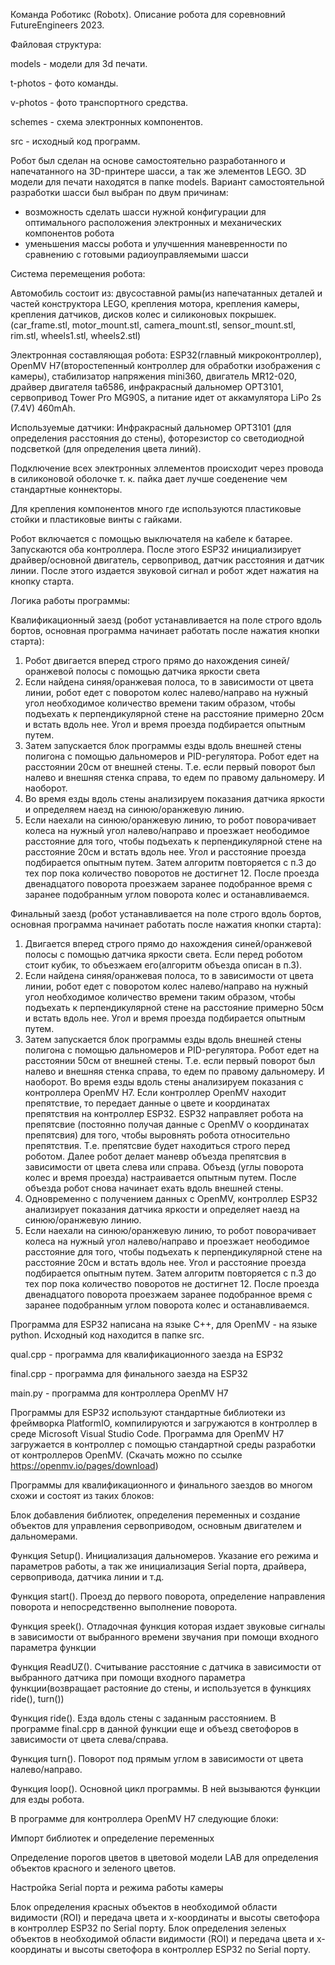 Команда Роботикс (Robotx). Описание робота для соревновний FutureEngineers 2023.

Файловая структура:

models - модели для 3d печати.

t-photos - фото команды.

v-photos - фото транспортного средства.

schemes - схема электронных компонентов.

src - исходный код программ.

Робот был сделан на основе самостоятельно разработанного и напечатанного на 3D-принтере шасси, а так же элементов LEGO. 3D модели для печати находятся в папке models. Вариант самостоятельной разработки шасси был выбран по двум причинам:

- возможность сделать шасси нужной конфигурации для оптимального расположения электронных и механических компонентов робота
- уменьшения массы робота и улучшенния маневренности по сравнению с готовыми радиоуправляемыми шасси
  
Система перемещения робота:

Автомобиль состоит из: двусоставной рамы(из напечатанных деталей и частей конструктора LEGO, крепления мотора, крепления камеры, крепления датчиков, дисков колес и силиконовых покрышек.(car_frame.stl, motor_mount.stl, camera_mount.stl, sensor_mount.stl, rim.stl, wheels1.stl, wheels2.stl)

Электронная составляющая робота: ESP32(главный микроконтроллер), OpenMV H7(второстепенный контроллер для обработки изображения с камеры), стабилизатор напряжения mini360, двигатель MR12-020, драйвер двигателя ta6586, инфракрасный дальномер OPT3101, сервопривод Tower Pro MG90S, а питание идет от аккамулятора LiPo 2s (7.4V) 460mAh.

Используемые датчики: Инфракрасный дальномер OPT3101 (для определения расстояния до стены), фоторезистор со светодиодной подсветкой (для определения цвета линий).

Подключение всех электронных эллементов происходит через провода в силиконовой оболочке т. к. пайка дает лучше соеденение чем стандартные коннекторы.

Для крепления компонентов много где используются пластиковые стойки и пластиковые винты с гайками.

Робот включается с помощью выключателя на кабеле к батарее. Запускаются оба контроллера. После этого ESP32 инициализирует драйвер/основной двигатель, сервопривод, датчик расстояния и датчик линии. После этого издается звуковой сигнал и робот ждет нажатия на кнопку старта.

Логика работы программы:

Квалификационный заезд (робот устанавливается на поле строго вдоль бортов, основная программа начинает работать после нажатия кнопки старта):

1. Робот двигается вперед строго прямо до нахождения синей/оранжевой полосы с помощью датчика яркости света
2. Если найдена синяя/оранжевая полоса, то в зависимости от цвета линии, робот едет с поворотом колес налево/направо на нужный угол необходимое количество времени таким образом, чтобы подъехать к перпендикулярной стене на расстояние примерно 20см и встать вдоль нее. Угол и время проезда подбирается опытным путем.
3. Затем запускается блок программы езды вдоль внешней стены полигона с помощью дальномеров и PID-регулятора. Робот едет на расстоянии 20см от внешней стены. Т.е. если первый поворот был налево и внешняя стенка справа, то едем по правому дальномеру. И наоборот.
4. Во время езды вдоль стены анализируем показания датчика яркости и определяем наезд на синюю/оранжевую линию.
5. Если наехали на синюю/оранжевую линию, то робот поворачивает колеса на нужный угол налево/направо и проезжает неободимое расстояние для того, чтобы подъехать к перпендикулярной стене на расстояние 20см и встать вдоль нее. Угол и расстояние проезда подбирается опытным путем.
Затем алгоритм повторяется с п.3 до тех пор пока количество поворотов не достигнет 12.
После проезда двенадцатого поворота проезжаем заранее подобранное время с заранее подобранным углом поворота колес и останавливаемся.

Финальный заезд (робот устанавливается на поле строго вдоль бортов, основная программа начинает работать после нажатия кнопки старта):

1. Двигается вперед строго прямо до нахождения синей/оранжевой полосы с помощью датчика яркости света. Если перед роботом стоит кубик, то объезжаем его(алгоритм объезда описан в п.3).
2. Если найдена синяя/оранжевая полоса, то в зависимости от цвета линии, робот едет с поворотом колес налево/направо на нужный угол необходимое количество времени таким образом, чтобы подъехать к перпендикулярной стене на расстояние примерно 50см и встать вдоль нее. Угол и время проезда подбирается опытным путем.
3. Затем запускается блок программы езды вдоль внешней стены полигона с помощью дальномеров и PID-регулятора. Робот едет на расстоянии 50см от внешней стены. Т.е. если первый поворот был налево и внешняя стенка справа, то едем по правому дальномеру. И наоборот.
Во время езды вдоль стены анализируем показания с контроллера OpenMV H7. Если контроллер OpenMV находит препятствие, то передает данные о цвете и координатах препятствия на контроллер ESP32. ESP32 направляет робота на препятсвие (постоянно получая данные с OpenMV о координатах препятсвия) для того, чтобы выровнять робота относительно препятствия. Т.е. препятсвие будет находиться строго перед роботом. Далее робот делает маневр объезда препятсвия в зависимости от цвета слева или справа. Объезд (углы поворота колес и время проезда) настраивается опытным путем. После объезда робот снова начинает ехать вдоль внешней стены.
4. Одновременно с получением данных с OpenMV, контроллер ESP32 анализирует показания датчика яркости и определяет наезд на синюю/оранжевую линию.
5. Если наехали на синюю/оранжевую линию, то робот поворачивает колеса на нужный угол налево/направо и проезжает неободимое расстояние для того, чтобы подъехать к перпендикулярной стене на расстояние 20см и встать вдоль нее. Угол и расстояние проезда подбирается опытным путем.
Затем алгоритм повторяется с п.3 до тех пор пока количество поворотов не достигнет 12.
После проезда двенадцатого поворота проезжаем заранее подобранное время с заранее подобранным углом поворота колес и останавливаемся.

Программа для ESP32 написана на языке C++, для OpenMV - на языке python. Исходный код находится в папке src.

qual.cpp - программа для квалификационного заезда на ESP32

final.cpp - программа для финального заезда на ESP32

main.py - программа для контроллера OpenMV H7

Программы для ESP32 используют стандартные библиотеки из фреймворка PlatformIO, компилируются и загружаются в контроллер в среде Microsoft Visual Studio Code. Программа для OpenMV H7 загружается в контроллер с помощью стандартной среды разработки от контроллеров OpenMV. (Скачать можно по ссылке https://openmv.io/pages/download)

Программы для квалификационного и финального заездов во многом схожи и состоят из таких блоков:

Блок добавления библиотек, определения переменных и создание объектов для управления сервоприводом, основным двигателем и дальномерами.

Функция Setup(). Инициализация дальномеров. Указание его режима и параметров работы, а так же инициализация Serial порта, драйвера, сервопривода, датчика линии и т.д.

Функция start(). Проезд до первого поворота, определение направления поворота и непосредственно выполнение поворота.

Функция speek(). Отладочная функция которая издает звуковые сигналы в зависимости от выбранного времени звучания при помощи входного параметра функции

Функция ReadUZ(). Считывание расстояние с датчика в зависимости от выбранного датчика при помощи входного параметра функции(возвращает растояние до стены, и используется в функциях ride(), turn())

Функция ride(). Езда вдоль стены с заданным расстоянием. В программе final.cpp в данной функции еще и объезд светофоров в зависимости от цвета слева/справа.

Функция turn(). Поворот под прямым углом в зависимости от цвета налево/направо.

Функция loop(). Основной цикл программы. В ней вызываются функции для езды робота.

В программе для контроллера OpenMV H7 следующие блоки:

Импорт библиотек и определение переменных

Определение порогов цветов в цветовой модели LAB для определения объектов красного и зеленого цветов.

Настройка Serial порта и режима работы камеры

Блок определения красных объектов в необходимой области видимости (ROI) и передача цвета и х-координаты и высоты светофора в контроллер ESP32 по Serial порту.
Блок определения зеленых объектов в необходимой области видимости (ROI) и передача цвета и х-координаты и высоты светофора в контроллер ESP32 по Serial порту.
